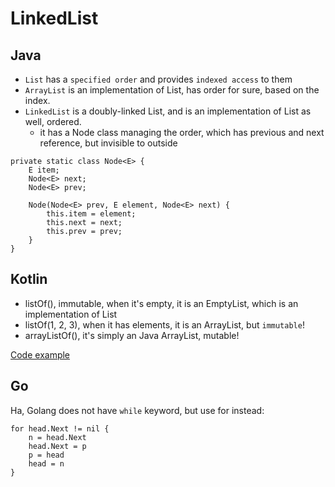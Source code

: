 
# LinkedList

## Java

- `List` has a `specified order` and provides `indexed access` to them
- `ArrayList` is an implementation of List, has order for sure, based on the index.
- `LinkedList` is a doubly-linked List, and is an implementation of List as well, ordered.
    - it has a Node class managing the order, which has previous and next reference, but invisible to outside

```
private static class Node<E> {
    E item;
    Node<E> next;
    Node<E> prev;

    Node(Node<E> prev, E element, Node<E> next) {
        this.item = element;
        this.next = next;
        this.prev = prev;
    }
}
```
## Kotlin

- listOf(), immutable, when it's empty, it is an EmptyList, which is an implementation of List
- listOf(1, 2, 3), when it has elements, it is an ArrayList, but `immutable`!
- arrayListOf(), it's simply an Java ArrayList, mutable!

[Code example](MyLinkedList.kt)

## Go

Ha, Golang does not have `while` keyword, but use for instead:

```
for head.Next != nil {
    n = head.Next
    head.Next = p
    p = head
    head = n
}
```